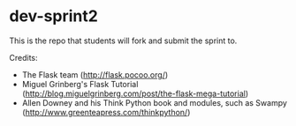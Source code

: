 dev-sprint2
=======

This is the repo that students will fork and submit the sprint to.

Credits:
- The Flask team (http://flask.pocoo.org/)
- Miguel Grinberg's Flask Tutorial (http://blog.miguelgrinberg.com/post/the-flask-mega-tutorial)
- Allen Downey and his Think Python book and modules, such as Swampy (http://www.greenteapress.com/thinkpython/)